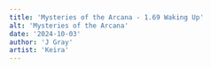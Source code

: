 ```yaml
---
title: 'Mysteries of the Arcana - 1.69 Waking Up'
alt: 'Mysteries of the Arcana'
date: '2024-10-03'
author: 'J Gray'
artist: 'Keira'
---
```

